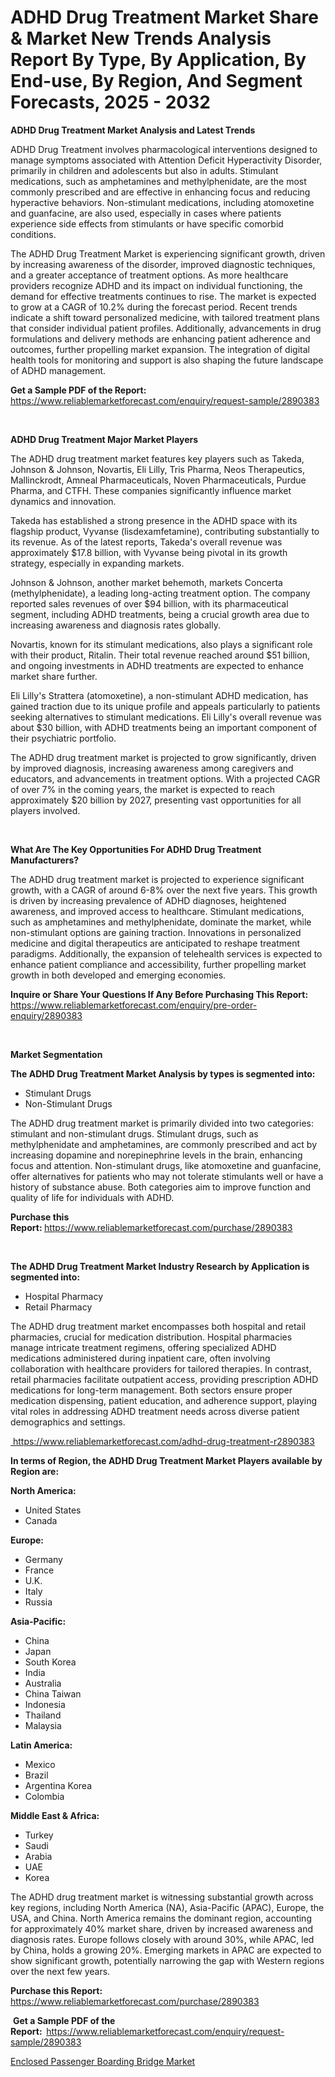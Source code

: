 <p><h1>ADHD Drug Treatment Market Share & Market New Trends Analysis Report By Type, By Application, By End-use, By Region, And Segment Forecasts, 2025 - 2032</h1></p><p><strong>ADHD Drug Treatment Market Analysis and Latest Trends</strong></p>
<p><p>ADHD Drug Treatment involves pharmacological interventions designed to manage symptoms associated with Attention Deficit Hyperactivity Disorder, primarily in children and adolescents but also in adults. Stimulant medications, such as amphetamines and methylphenidate, are the most commonly prescribed and are effective in enhancing focus and reducing hyperactive behaviors. Non-stimulant medications, including atomoxetine and guanfacine, are also used, especially in cases where patients experience side effects from stimulants or have specific comorbid conditions.</p><p>The ADHD Drug Treatment Market is experiencing significant growth, driven by increasing awareness of the disorder, improved diagnostic techniques, and a greater acceptance of treatment options. As more healthcare providers recognize ADHD and its impact on individual functioning, the demand for effective treatments continues to rise. The market is expected to grow at a CAGR of 10.2% during the forecast period. Recent trends indicate a shift toward personalized medicine, with tailored treatment plans that consider individual patient profiles. Additionally, advancements in drug formulations and delivery methods are enhancing patient adherence and outcomes, further propelling market expansion. The integration of digital health tools for monitoring and support is also shaping the future landscape of ADHD management.</p></p>
<p><strong>Get a Sample PDF of the Report:&nbsp;</strong> <a href="https://www.reliablemarketforecast.com/enquiry/request-sample/2890383?utm_campaign=2315&utm_medium=2&utm_source=Github&utm_content=ia&utm_term=14032025&utm_id=adhd-drug-treatment">https://www.reliablemarketforecast.com/enquiry/request-sample/2890383</a></p>
<p>&nbsp;</p>
<p><strong>ADHD Drug Treatment Major Market Players</strong></p>
<p><p>The ADHD drug treatment market features key players such as Takeda, Johnson & Johnson, Novartis, Eli Lilly, Tris Pharma, Neos Therapeutics, Mallinckrodt, Amneal Pharmaceuticals, Noven Pharmaceuticals, Purdue Pharma, and CTFH. These companies significantly influence market dynamics and innovation.</p><p>Takeda has established a strong presence in the ADHD space with its flagship product, Vyvanse (lisdexamfetamine), contributing substantially to its revenue. As of the latest reports, Takeda's overall revenue was approximately $17.8 billion, with Vyvanse being pivotal in its growth strategy, especially in expanding markets.</p><p>Johnson & Johnson, another market behemoth, markets Concerta (methylphenidate), a leading long-acting treatment option. The company reported sales revenues of over $94 billion, with its pharmaceutical segment, including ADHD treatments, being a crucial growth area due to increasing awareness and diagnosis rates globally.</p><p>Novartis, known for its stimulant medications, also plays a significant role with their product, Ritalin. Their total revenue reached around $51 billion, and ongoing investments in ADHD treatments are expected to enhance market share further.</p><p>Eli Lilly's Strattera (atomoxetine), a non-stimulant ADHD medication, has gained traction due to its unique profile and appeals particularly to patients seeking alternatives to stimulant medications. Eli Lilly's overall revenue was about $30 billion, with ADHD treatments being an important component of their psychiatric portfolio.</p><p>The ADHD drug treatment market is projected to grow significantly, driven by improved diagnosis, increasing awareness among caregivers and educators, and advancements in treatment options. With a projected CAGR of over 7% in the coming years, the market is expected to reach approximately $20 billion by 2027, presenting vast opportunities for all players involved.</p></p>
<p>&nbsp;</p>
<p><strong>What Are The Key Opportunities For ADHD Drug Treatment Manufacturers?</strong></p>
<p><p>The ADHD drug treatment market is projected to experience significant growth, with a CAGR of around 6-8% over the next five years. This growth is driven by increasing prevalence of ADHD diagnoses, heightened awareness, and improved access to healthcare. Stimulant medications, such as amphetamines and methylphenidate, dominate the market, while non-stimulant options are gaining traction. Innovations in personalized medicine and digital therapeutics are anticipated to reshape treatment paradigms. Additionally, the expansion of telehealth services is expected to enhance patient compliance and accessibility, further propelling market growth in both developed and emerging economies.</p></p>
<p><strong>Inquire or Share Your Questions If Any Before Purchasing This Report:</strong> <a href="https://www.reliablemarketforecast.com/enquiry/pre-order-enquiry/2890383?utm_campaign=2315&utm_medium=2&utm_source=Github&utm_content=ia&utm_term=14032025&utm_id=adhd-drug-treatment">https://www.reliablemarketforecast.com/enquiry/pre-order-enquiry/2890383</a></p>
<p>&nbsp;</p>
<p><strong>Market Segmentation</strong></p>
<p><strong>The ADHD Drug Treatment Market Analysis by types is segmented into:</strong></p>
<p><ul><li>Stimulant Drugs</li><li>Non-Stimulant Drugs</li></ul></p>
<p><p>The ADHD drug treatment market is primarily divided into two categories: stimulant and non-stimulant drugs. Stimulant drugs, such as methylphenidate and amphetamines, are commonly prescribed and act by increasing dopamine and norepinephrine levels in the brain, enhancing focus and attention. Non-stimulant drugs, like atomoxetine and guanfacine, offer alternatives for patients who may not tolerate stimulants well or have a history of substance abuse. Both categories aim to improve function and quality of life for individuals with ADHD.</p></p>
<p><strong>Purchase this Report:&nbsp;</strong><a href="https://www.reliablemarketforecast.com/purchase/2890383?utm_campaign=2315&utm_medium=2&utm_source=Github&utm_content=ia&utm_term=14032025&utm_id=adhd-drug-treatment">https://www.reliablemarketforecast.com/purchase/2890383</a></p>
<p>&nbsp;</p>
<p><strong>The ADHD Drug Treatment Market Industry Research by Application is segmented into:</strong></p>
<p><ul><li>Hospital Pharmacy</li><li>Retail Pharmacy</li></ul></p>
<p><p>The ADHD drug treatment market encompasses both hospital and retail pharmacies, crucial for medication distribution. Hospital pharmacies manage intricate treatment regimens, offering specialized ADHD medications administered during inpatient care, often involving collaboration with healthcare providers for tailored therapies. In contrast, retail pharmacies facilitate outpatient access, providing prescription ADHD medications for long-term management. Both sectors ensure proper medication dispensing, patient education, and adherence support, playing vital roles in addressing ADHD treatment needs across diverse patient demographics and settings.</p></p>
<p><a href="https://www.reliablemarketforecast.com/adhd-drug-treatment-r2890383?utm_campaign=2315&utm_medium=2&utm_source=Github&utm_content=ia&utm_term=14032025&utm_id=adhd-drug-treatment">&nbsp;https://www.reliablemarketforecast.com/adhd-drug-treatment-r2890383</a></p>
<p><strong>In terms of Region, the ADHD Drug Treatment Market Players available by Region are:</strong></p>
<p>
    <p> <strong> North America: </strong>
        <ul>
            <li>United States</li>
            <li>Canada</li>
        </ul>
        </p> 
    <p> <strong> Europe: </strong>
        <ul>
            <li>Germany</li>
            <li>France</li>
            <li>U.K.</li>
            <li>Italy</li>
            <li>Russia</li>
        </ul>
        </p> 
    <p> <strong> Asia-Pacific: </strong>
        <ul>
            <li>China</li>
            <li>Japan</li>
            <li>South Korea</li>
            <li>India</li>
            <li>Australia</li>
            <li>China Taiwan</li>
            <li>Indonesia</li>
            <li>Thailand</li>
            <li>Malaysia</li>
        </ul>
        </p> 
    <p> <strong> Latin America: </strong>
        <ul>
            <li>Mexico</li>
            <li>Brazil</li>
            <li>Argentina Korea</li>
            <li>Colombia</li>
        </ul>
        </p> 
    <p> <strong> Middle East & Africa: </strong>
        <ul>
            <li>Turkey</li>
            <li>Saudi</li>
            <li>Arabia</li>
            <li>UAE</li>
            <li>Korea</li>
        </ul>
    </p>
    </p>
<p><p>The ADHD drug treatment market is witnessing substantial growth across key regions, including North America (NA), Asia-Pacific (APAC), Europe, the USA, and China. North America remains the dominant region, accounting for approximately 40% market share, driven by increased awareness and diagnosis rates. Europe follows closely with around 30%, while APAC, led by China, holds a growing 20%. Emerging markets in APAC are expected to show significant growth, potentially narrowing the gap with Western regions over the next few years.</p></p>
<p><strong>Purchase this Report: </strong><a href="https://www.reliablemarketforecast.com/purchase/2890383?utm_campaign=2315&utm_medium=2&utm_source=Github&utm_content=ia&utm_term=14032025&utm_id=adhd-drug-treatment">https://www.reliablemarketforecast.com/purchase/2890383</a></p>
<p>&nbsp;<strong>Get a Sample PDF of the Report:&nbsp;&nbsp;</strong><a href="https://www.reliablemarketforecast.com/enquiry/request-sample/2890383?utm_campaign=2315&utm_medium=2&utm_source=Github&utm_content=ia&utm_term=14032025&utm_id=adhd-drug-treatment">https://www.reliablemarketforecast.com/enquiry/request-sample/2890383</a></p>
<p><strong></strong></p>
<p><p><a href="https://github.com/shondapmbau/Market-Research-Report-List-1/blob/main/enclosed-passenger-boarding-bridge-market.md?utm_campaign=2315&utm_medium=2&utm_source=Github&utm_content=ia&utm_term=14032025&utm_id=adhd-drug-treatment">Enclosed Passenger Boarding Bridge Market</a></p></p>